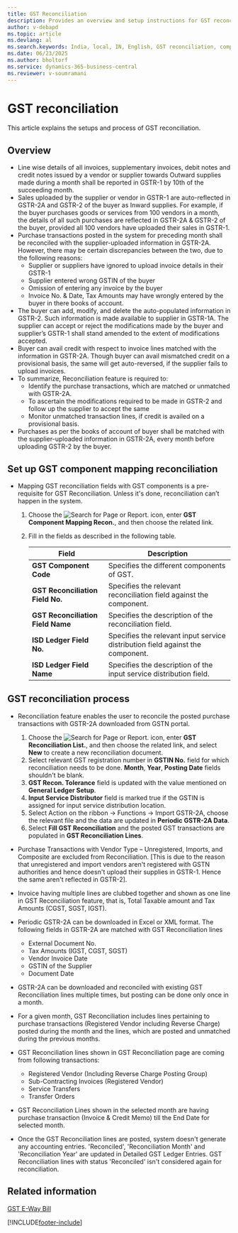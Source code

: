 ```yaml
---
title: GST Reconciliation
description: Provides an overview and setup instructions for GST reconciliation in Business Central for India.
author: v-debapd
ms.topic: article
ms.devlang: al
ms.search.keywords: India, local, IN, English, GST reconciliation, component mapping reconciliation, component mapping
ms.date: 06/23/2025
ms.author: bholtorf
ms.service: dynamics-365-business-central
ms.reviewer: v-soumramani
---
```


# GST reconciliation

This article explains the setups and process of GST reconciliation.

## Overview

- Line wise details of all invoices, supplementary invoices, debit notes and credit notes issued by a vendor or supplier towards Outward supplies made during a month shall be reported in GSTR-1 by 10th of the succeeding month.
- Sales uploaded by the supplier or vendor in GSTR-1 are auto-reflected in GSTR-2A and GSTR-2 of the buyer as Inward supplies. For example, if the buyer purchases goods or services from 100 vendors in a month, the details of all such purchases are reflected in GSTR-2A & GSTR-2 of the buyer, provided all 100 vendors have uploaded their sales in GSTR-1.
- Purchase transactions posted in the system for preceding month shall be reconciled with the supplier-uploaded information in GSTR-2A. However, there may be certain discrepancies between the two, due to the following reasons:
  - Supplier or suppliers have ignored to upload invoice details in their GSTR-1
  - Supplier entered wrong GSTIN of the buyer
  - Omission of entering any invoice by the buyer
  - Invoice No. & Date, Tax Amounts may have wrongly entered by the buyer in there books of account.
- The buyer can add, modify, and delete the auto-populated information in GSTR-2. Such information is made available to supplier in GSTR-1A. The supplier can accept or reject the modifications made by the buyer and supplier’s GSTR-1 shall stand amended to the extent of modifications accepted.
- Buyer can avail credit with respect to invoice lines matched with the information in GSTR-2A. Though buyer can avail mismatched credit on a provisional basis, the same will get auto-reversed, if the supplier fails to upload invoices.
- To summarize, Reconciliation feature is required to:
  - Identify the purchase transactions, which are matched or unmatched with GSTR-2A. 
  - To ascertain the modifications required to be made in GSTR-2 and follow up the supplier to accept the same
  - Monitor unmatched transaction lines, if credit is availed on a provisional basis.
- Purchases as per the books of account of buyer shall be matched with the supplier-uploaded information in GSTR-2A,  every month before uploading GSTR-2 by the buyer.

## Set up GST component mapping reconciliation

- Mapping GST reconciliation fields with GST components is a pre-requisite for GST Reconciliation. Unless it's done, reconciliation can’t happen in the system.

  1. Choose the ![Search for Page or Report.](image/search_small.png "Search for Page or Report icon") icon, enter **GST Component Mapping Recon.**, and then choose the related link.
  1. Fill in the fields as described in the following table.
  
      |Field|Description|
      |---------------------------------|  ---------------------------------------|
      |**GST Component Code**|Specifies the different components of GST.|
      |**GST Reconciliation Field No.**|Specifies the relevant reconciliation field against the component.|
      |**GST Reconciliation Field Name**|Specifies the description of the reconciliation field.|
      |**ISD Ledger Field No.**|Specifies the relevant input service distribution field against the component.|
      |**ISD Ledger Field Name**|Specifies the description of the input service distribution field.|

## GST reconciliation process

- Reconciliation feature enables the user to reconcile the posted purchase transactions with GSTR-2A downloaded from GSTN portal.

  1. Choose the ![Search for Page or Report.](image/search_small.png "Search for Page or Report icon") icon, enter **GST Reconciliation List.**, and then choose the related link, and select **New** to create a new reconciliation document.
  1. Select relevant GST registration number in **GSTIN No.** field for which reconciliation needs to be done. **Month**, **Year**, **Posting Date** fields shouldn't be blank.
  1. **GST Recon. Tolerance** field is updated with the value mentioned on **General Ledger Setup**.
  1. **Input Service Distributor** field is marked true if the GSTIN is assigned for input service distribution location.
  1. Select Action on the ribbon -> Functions -> Import GSTR-2A, choose the relevant file and the data are updated in **Periodic GSTR-2A Data**.
  1. Select **Fill GST Reconciliation** and the posted GST transactions are populated in **GST Reconciliation Lines**.

- Purchase Transactions with Vendor Type – Unregistered, Imports, and Composite are excluded from Reconciliation. [This is due to the reason that unregistered and import vendors aren't registered with GSTN authorities and hence doesn't upload their supplies in GSTR-1. Hence the same aren't reflected in GSTR-2].
- Invoice having multiple lines are clubbed together and shown as one line in GST Reconciliation feature, that is, Total Taxable amount and Tax Amounts (CGST, SGST, IGST).
- Periodic GSTR-2A can be downloaded in Excel or XML format. The following fields in GSTR-2A are matched with GST Reconciliation lines
  - External Document No.
  - Tax Amounts (IGST, CGST, SGST)
  - Vendor Invoice Date
  - GSTIN of the Supplier
  - Document Date
- GSTR-2A can be downloaded and reconciled with existing GST Reconciliation lines multiple times, but posting can be done only once in a month.
- For a given month, GST Reconciliation includes lines pertaining to purchase transactions (Registered Vendor including Reverse Charge) posted during the month and the lines, which are posted and unmatched during the previous months.
- GST Reconciliation lines shown in GST Reconciliation page are coming from following transactions:
  - Registered Vendor (Including Reverse Charge Posting Group)
  - Sub-Contracting Invoices (Registered Vendor)
  - Service Transfers
  - Transfer Orders
- GST Reconciliation Lines shown in the selected month are having purchase transaction (Invoice & Credit Memo) till the End Date for selected month.
- Once the GST Reconciliation lines are posted, system doesn't generate any accounting entries. 'Reconciled', 'Reconciliation Month' and 'Reconciliation Year' are updated in Detailed GST Ledger Entries. GST Reconciliation lines with status 'Reconciled' isn't considered again for reconciliation.

## Related information

[GST E-Way Bill](GST-E-Way-Bill.md)

[!INCLUDE[footer-include](../../includes/footer-banner.md)]

